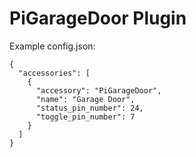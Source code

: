 
# PiGarageDoor Plugin

Example config.json:

    {
      "accessories": [
        {
          "accessory": "PiGarageDoor",
          "name": "Garage Door",
          "status_pin_number": 24,
          "toggle_pin_number": 7
        }
      ]
    }
